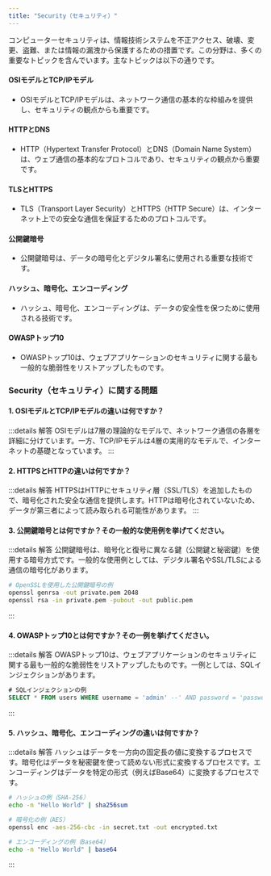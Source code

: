 ```yaml
---
title: "Security（セキュリティ）"
---
```

コンピューターセキュリティは、情報技術システムを不正アクセス、破壊、変更、盗難、または情報の漏洩から保護するための措置です。この分野は、多くの重要なトピックを含んでいます。主なトピックは以下の通りです。

#### OSIモデルとTCP/IPモデル

- OSIモデルとTCP/IPモデルは、ネットワーク通信の基本的な枠組みを提供し、セキュリティの観点からも重要です。

#### HTTPとDNS

- HTTP（Hypertext Transfer Protocol）とDNS（Domain Name System）は、ウェブ通信の基本的なプロトコルであり、セキュリティの観点から重要です。

#### TLSとHTTPS

- TLS（Transport Layer Security）とHTTPS（HTTP Secure）は、インターネット上での安全な通信を保証するためのプロトコルです。

#### 公開鍵暗号

- 公開鍵暗号は、データの暗号化とデジタル署名に使用される重要な技術です。

#### ハッシュ、暗号化、エンコーディング

- ハッシュ、暗号化、エンコーディングは、データの安全性を保つために使用される技術です。

#### OWASPトップ10

- OWASPトップ10は、ウェブアプリケーションのセキュリティに関する最も一般的な脆弱性をリストアップしたものです。

### Security（セキュリティ）に関する問題

#### 1. OSIモデルとTCP/IPモデルの違いは何ですか？

:::details 解答
OSIモデルは7層の理論的なモデルで、ネットワーク通信の各層を詳細に分けています。一方、TCP/IPモデルは4層の実用的なモデルで、インターネットの基礎となっています。
:::

#### 2. HTTPSとHTTPの違いは何ですか？

:::details 解答
HTTPSはHTTPにセキュリティ層（SSL/TLS）を追加したもので、暗号化された安全な通信を提供します。HTTPは暗号化されていないため、データが第三者によって読み取られる可能性があります。
:::

#### 3. 公開鍵暗号とは何ですか？その一般的な使用例を挙げてください。

:::details 解答
公開鍵暗号は、暗号化と復号に異なる鍵（公開鍵と秘密鍵）を使用する暗号方式です。一般的な使用例としては、デジタル署名やSSL/TLSによる通信の暗号化があります。

```bash
# OpenSSLを使用した公開鍵暗号の例
openssl genrsa -out private.pem 2048
openssl rsa -in private.pem -pubout -out public.pem
```

:::

#### 4. OWASPトップ10とは何ですか？その一例を挙げてください。

:::details 解答
OWASPトップ10は、ウェブアプリケーションのセキュリティに関する最も一般的な脆弱性をリストアップしたものです。一例としては、SQLインジェクションがあります。

```sql
# SQLインジェクションの例
SELECT * FROM users WHERE username = 'admin' --' AND password = 'password';
```

:::

#### 5. ハッシュ、暗号化、エンコーディングの違いは何ですか？

:::details 解答
ハッシュはデータを一方向の固定長の値に変換するプロセスです。暗号化はデータを秘密鍵を使って読めない形式に変換するプロセスです。エンコーディングはデータを特定の形式（例えばBase64）に変換するプロセスです。

```bash
# ハッシュの例（SHA-256）
echo -n "Hello World" | sha256sum

# 暗号化の例（AES）
openssl enc -aes-256-cbc -in secret.txt -out encrypted.txt

# エンコーディングの例（Base64）
echo -n "Hello World" | base64
```

:::
